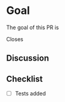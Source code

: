# Goal

The goal of this PR is <!-- insert goal here -->

Closes <!-- issue # -->

## Discussion
<!-- List discussion items -->

## Checklist

- [ ] Tests added
